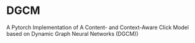 # DGCM
A Pytorch Implementation of A Content- and Context-Aware Click Model based on Dynamic Graph Neural Networks (DGCM))
